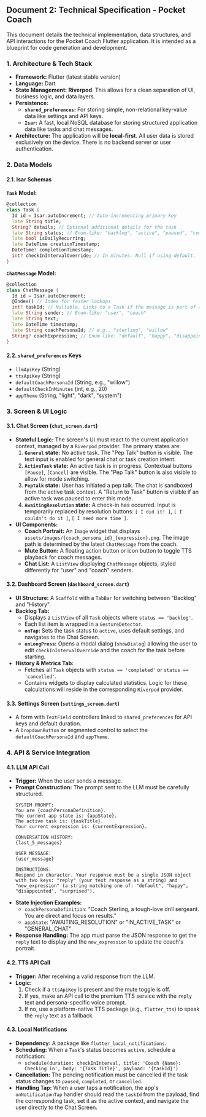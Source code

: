 ## Document 2: Technical Specification - Pocket Coach

This document details the technical implementation, data structures, and API interactions for the Pocket Coach Flutter application. It is intended as a blueprint for code generation and development.

### 1. Architecture & Tech Stack

*   **Framework:** Flutter (latest stable version)
*   **Language:** Dart
*   **State Management:** **Riverpod**. This allows for a clean separation of UI, business logic, and data layers.
*   **Persistence:**
    *   **`shared_preferences`:** For storing simple, non-relational key-value data like settings and API keys.
    *   **`Isar`:** A fast, local NoSQL database for storing structured application data like tasks and chat messages.
*   **Architecture:** The application will be **local-first**. All user data is stored exclusively on the device. There is no backend server or user authentication.

### 2. Data Models

#### 2.1. Isar Schemas

**`Task` Model:**
```dart
@collection
class Task {
  Id id = Isar.autoIncrement; // Auto-incrementing primary key
  late String title;
  String? details; // Optional additional details for the task
  late String status; // Enum-like: "backlog", "active", "paused", "completed", "cancelled"
  late bool isDailyRecurring;
  late DateTime creationTimestamp;
  DateTime? completionTimestamp;
  int? checkInIntervalOverride; // In minutes. Null if using default.
}
```

**`ChatMessage` Model:**
```dart
@collection
class ChatMessage {
  Id id = Isar.autoIncrement;
  @Index() // Index for faster lookups
  int? taskId; // Nullable. Links to a Task if the message is part of a task context.
  late String sender; // Enum-like: "user", "coach"
  late String text;
  late DateTime timestamp;
  late String coachPersonaId; // e.g., "sterling", "willow"
  String? coachExpression; // Enum-like: "default", "happy", "disappointed", "surprised". Null for user messages.
}
```

#### 2.2. `shared_preferences` Keys

*   `llmApiKey` (String)
*   `ttsApiKey` (String)
*   `defaultCoachPersonaId` (String, e.g., "willow")
*   `defaultCheckInMinutes` (int, e.g., 20)
*   `appTheme` (String, "light", "dark", "system")

### 3. Screen & UI Logic

#### 3.1. Chat Screen (`chat_screen.dart`)
*   **Stateful Logic:** The screen's UI must react to the current application context, managed by a `Riverpod` provider. The primary states are:
    1.  **`General` state:** No active task. The "Pep Talk" button is visible. The text input is enabled for general chat or task creation intent.
    2.  **`ActiveTask` state:** An active task is in progress. Contextual buttons `[Pause]`, `[Cancel]` are visible. The "Pep Talk" button is also visible to allow for mode switching.
    3.  **`PepTalk` state:** User has initiated a pep talk. The chat is sandboxed from the active task context. A "Return to Task" button is visible if an active task was paused to enter this mode.
    4.  **`AwaitingResolution` state:** A check-in has occurred. Input is temporarily replaced by resolution buttons: `[ I did it! ]`, `[ I couldn't do it ]`, `[ I need more time ]`.
*   **UI Components:**
    *   **Coach Portrait:** An `Image` widget that displays `assets/images/{coach_persona_id}_{expression}.png`. The image path is determined by the latest `ChatMessage` from the coach.
    *   **Mute Button:** A floating action button or icon button to toggle TTS playback for coach messages.
    *   **Chat List:** A `ListView` displaying `ChatMessage` objects, styled differently for "user" and "coach" senders.

#### 3.2. Dashboard Screen (`dashboard_screen.dart`)
*   **UI Structure:** A `Scaffold` with a `TabBar` for switching between "Backlog" and "History".
*   **Backlog Tab:**
    *   Displays a `ListView` of all `Task` objects where `status == 'backlog'`.
    *   Each list item is wrapped in a `GestureDetector`.
    *   **`onTap`:** Sets the task status to `active`, uses default settings, and navigates to the Chat Screen.
    *   **`onLongPress`:** Opens a modal dialog (`showDialog`) allowing the user to edit `checkInIntervalOverride` and the coach for the task before starting.
*   **History & Metrics Tab:**
    *   Fetches all `Task` objects with `status == 'completed'` or `status == 'cancelled'`.
    *   Contains widgets to display calculated statistics. Logic for these calculations will reside in the corresponding `Riverpod` provider.

#### 3.3. Settings Screen (`settings_screen.dart`)
*   A form with `TextField` controllers linked to `shared_preferences` for API keys and default duration.
*   A `DropdownButton` or segmented control to select the `defaultCoachPersonaId` and `appTheme`.

### 4. API & Service Integration

#### 4.1. LLM API Call
*   **Trigger:** When the user sends a message.
*   **Prompt Construction:** The prompt sent to the LLM must be carefully structured.
    ```
    SYSTEM PROMPT:
    You are {coachPersonaDefinition}.
    The current app state is: {appState}.
    The active task is: {taskTitle}.
    Your current expression is: {currentExpression}.

    CONVERSATION HISTORY:
    {last_5_messages}

    USER MESSAGE:
    {user_message}

    INSTRUCTIONS:
    Respond in character. Your response must be a single JSON object with two keys: "reply" (your text response as a string) and "new_expression" (a string matching one of: "default", "happy", "disappointed", "surprised").
    ```
*   **State Injection Examples:**
    *   `coachPersonaDefinition`: "Coach Sterling, a tough-love drill sergeant. You are direct and focus on results."
    *   `appState`: "AWAITING_RESOLUTION" or "IN_ACTIVE_TASK" or "GENERAL_CHAT"
*   **Response Handling:** The app must parse the JSON response to get the `reply` text to display and the `new_expression` to update the coach's portrait.

#### 4.2. TTS API Call
*   **Trigger:** After receiving a valid response from the LLM.
*   **Logic:**
    1.  Check if a `ttsApiKey` is present and the mute toggle is off.
    2.  If yes, make an API call to the premium TTS service with the `reply` text and persona-specific voice prompt.
    3.  If no, use a platform-native TTS package (e.g., `flutter_tts`) to speak the `reply` text as a fallback.

#### 4.3. Local Notifications
*   **Dependency:** A package like `flutter_local_notifications`.
*   **Scheduling:** When a `Task`'s status becomes `active`, schedule a notification:
    *   `schedule(duration: checkInInterval, title: 'Coach {Name}: Checking in', body: '{Task Title}', payload: '{taskId}')`
*   **Cancellation:** The pending notification must be cancelled if the task status changes to `paused`, `completed`, or `cancelled`.
*   **Handling Tap:** When a user taps a notification, the app's `onNotificationTap` handler should read the `taskId` from the payload, find the corresponding task, set it as the active context, and navigate the user directly to the Chat Screen.
